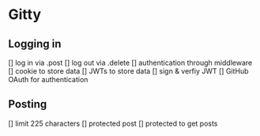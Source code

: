 # Gitty

## Logging in

[] log in via .post
[] log out via .delete
[] authentication through middleware
[] cookie to store data
[] JWTs to store data
[] sign & verfiy JWT
[] GitHub OAuth for authentication

## Posting

[] limit 225 characters
[] protected post
[] protected to get posts
